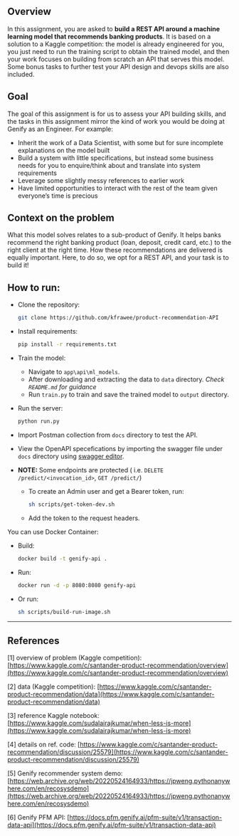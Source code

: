 ## Overview

In this assignment, you are asked to **build a REST API around a machine learning model that recommends banking products**. It is based on a solution to a Kaggle competition: the model is already engineered for you, you just need to run the training script to obtain the trained model, and then your work focuses on building from scratch an API that serves this model. Some bonus tasks to further test your API design and devops skills are also included.

## Goal

The goal of this assignment is for us to assess your API building skills, and the tasks in this assignment mirror the kind of work you would be doing at Genify as an Engineer. For example:

- Inherit the work of a Data Scientist, with some but for sure incomplete explanations on the model built
- Build a system with little specifications, but instead some business needs for you to enquire/think about and translate into system requirements
- Leverage some slightly messy references to earlier work
- Have limited opportunities to interact with the rest of the team given everyone’s time is precious

## Context on the problem

What this model solves relates to a sub-product of Genify. It helps banks recommend the right banking product (loan, deposit, credit card, etc.) to the right client at the right time. How these recommendations are delivered is equally important. Here, to do so, we opt for a REST API, and your task is to build it!

## How to run:
- Clone the repository:
    ```sh
    git clone https://github.com/kfrawee/product-recommendation-API
    ```
- Install requirements:
    ```sh
    pip install -r requirements.txt
    ```

- Train the model:
    - Navigate to `app\api\ml_models`.
    - After downloading and extracting the data to `data` directory. *Check `README.md` for guidance*
    - Run `train.py` to train and save the trained model to `output` directory.
- Run the server:
    ```sh
    python run.py
    ```
- Import Postman collection from `docs` directory to test the API.
- View the OpenAPI specefications by importing the swagger file under `docs` directory using [swagger editor](https://editor-next.swagger.io/).
- **NOTE:** Some endpoints are protected ( i.e. `DELETE /predict/<invocation_id>`, `GET /predict/`)
    - To create an Admin user and get a Bearer token, run:
        ```sh
        sh scripts/get-token-dev.sh
        ```
    - Add the token to the request headers.

You can use Docker Container:
- Build:
    ```sh
    docker build -t genify-api .
    ```
- Run:
    ```sh
    docker run -d -p 8080:8080 genify-api
    ```
- Or run:
    ```sh
    sh scripts/build-run-image.sh
    ```

---
## References
[1] overview of problem (Kaggle competition): [https://www.kaggle.com/c/santander-product-recommendation/overview](https://www.kaggle.com/c/santander-product-recommendation/overview)

[2] data (Kaggle competition): [https://www.kaggle.com/c/santander-product-recommendation/data](https://www.kaggle.com/c/santander-product-recommendation/data)

[3] reference Kaggle notebook: [https://www.kaggle.com/sudalairajkumar/when-less-is-more](https://www.kaggle.com/sudalairajkumar/when-less-is-more)

[4] details on ref. code: [https://www.kaggle.com/c/santander-product-recommendation/discussion/25579](https://www.kaggle.com/c/santander-product-recommendation/discussion/25579)

[5] Genify recommender system demo: [https://web.archive.org/web/20220524164933/https://jpweng.pythonanywhere.com/en/recosysdemo](https://web.archive.org/web/20220524164933/https://jpweng.pythonanywhere.com/en/recosysdemo)

[6] Genify PFM API: [https://docs.pfm.genify.ai/pfm-suite/v1/transaction-data-api](https://docs.pfm.genify.ai/pfm-suite/v1/transaction-data-api)
